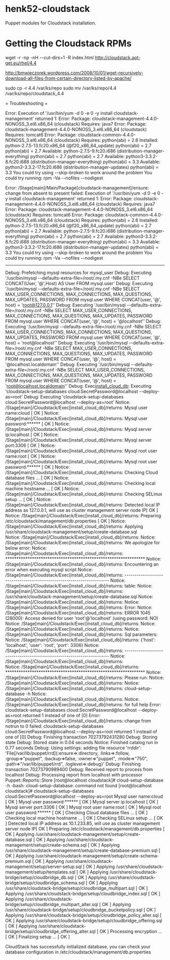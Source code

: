 henk52-cloudstack
=================

Puppet modules for Cloudstack installation.




# Getting the Cloudstack RPMs
wget -r -np -nH --cut-dirs=1 -R index.html http://cloudstack.apt-get.eu/rhel/4.4

http://bmwieczorek.wordpress.com/2008/10/01/wget-recursively-download-all-files-from-certain-directory-listed-by-apache/

sudo cp -r 4.4 /var/ks/repo
sudo mv /var/ks/repo/4.4 /var/ks/repo/cloudstack_4.4


= Troubleshooting =

Error: Execution of '/usr/bin/yum -d 0 -e 0 -y install cloudstack-management' returned 1: Error: Package: cloudstack-management-4.4.0-NONOSS_3.el6.x86_64 (cloudstack)
           Requires: java7
Error: Package: cloudstack-management-4.4.0-NONOSS_3.el6.x86_64 (cloudstack)
           Requires: tomcat6
Error: Package: cloudstack-common-4.4.0-NONOSS_3.el6.x86_64 (cloudstack)
           Requires: python(abi) = 2.6
           Installed: python-2.7.5-13.fc20.x86_64 (@f20_x86_64_update)
               python(abi) = 2.7
               python(abi) = 2.7
           Available: python-2.7.5-9.fc20.i686 (distribution-manager-everything)
               python(abi) = 2.7
               python(abi) = 2.7
           Available: python3-3.3.2-8.fc20.i686 (distribution-manager-everything)
               python(abi) = 3.3
           Available: python3-3.3.2-17.fc20.i686 (distribution-manager-updates)
               python(abi) = 3.3
 You could try using --skip-broken to work around the problem
 You could try running: rpm -Va --nofiles --nodigest

Error: /Stage[main]/Main/Package[cloudstack-management]/ensure: change from absent to present failed: Execution of '/usr/bin/yum -d 0 -e 0 -y install cloudstack-management' returned 1: Error: Package: cloudstack-management-4.4.0-NONOSS_3.el6.x86_64 (cloudstack)
           Requires: java7
Error: Package: cloudstack-management-4.4.0-NONOSS_3.el6.x86_64 (cloudstack)
           Requires: tomcat6
Error: Package: cloudstack-common-4.4.0-NONOSS_3.el6.x86_64 (cloudstack)
           Requires: python(abi) = 2.6
           Installed: python-2.7.5-13.fc20.x86_64 (@f20_x86_64_update)
               python(abi) = 2.7
               python(abi) = 2.7
           Available: python-2.7.5-9.fc20.i686 (distribution-manager-everything)
               python(abi) = 2.7
               python(abi) = 2.7
           Available: python3-3.3.2-8.fc20.i686 (distribution-manager-everything)
               python(abi) = 3.3
           Available: python3-3.3.2-17.fc20.i686 (distribution-manager-updates)
               python(abi) = 3.3
 You could try using --skip-broken to work around the problem
 You could try running: rpm -Va --nofiles --nodigest


---

Debug: Prefetching mysql resources for mysql_user
Debug: Executing '/usr/bin/mysql --defaults-extra-file=/root/.my.cnf -NBe SELECT CONCAT(User, '@',Host) AS User FROM mysql.user'
Debug: Executing '/usr/bin/mysql --defaults-extra-file=/root/.my.cnf -NBe SELECT MAX_USER_CONNECTIONS, MAX_CONNECTIONS, MAX_QUESTIONS, MAX_UPDATES, PASSWORD FROM mysql.user WHERE CONCAT(user, '@', host) = 'root@127.0.0.1''
Debug: Executing '/usr/bin/mysql --defaults-extra-file=/root/.my.cnf -NBe SELECT MAX_USER_CONNECTIONS, MAX_CONNECTIONS, MAX_QUESTIONS, MAX_UPDATES, PASSWORD FROM mysql.user WHERE CONCAT(user, '@', host) = '@localhost''
Debug: Executing '/usr/bin/mysql --defaults-extra-file=/root/.my.cnf -NBe SELECT MAX_USER_CONNECTIONS, MAX_CONNECTIONS, MAX_QUESTIONS, MAX_UPDATES, PASSWORD FROM mysql.user WHERE CONCAT(user, '@', host) = 'root@localhost''
Debug: Executing '/usr/bin/mysql --defaults-extra-file=/root/.my.cnf -NBe SELECT MAX_USER_CONNECTIONS, MAX_CONNECTIONS, MAX_QUESTIONS, MAX_UPDATES, PASSWORD FROM mysql.user WHERE CONCAT(user, '@', host) = '@localhost.localdomain''
Debug: Executing '/usr/bin/mysql --defaults-extra-file=/root/.my.cnf -NBe SELECT MAX_USER_CONNECTIONS, MAX_CONNECTIONS, MAX_QUESTIONS, MAX_UPDATES, PASSWORD FROM mysql.user WHERE CONCAT(user, '@', host) = 'root@localhost.localdomain''
Debug: Exec[install_cloud_db](provider=posix): Executing 'cloudstack-setup-databases cloud:SecretPassword@localhost --deploy-as=root'
Debug: Executing 'cloudstack-setup-databases cloud:SecretPassword@localhost --deploy-as=root'
Notice: /Stage[main]/Cloudstack/Exec[install_cloud_db]/returns: Mysql user name:cloud                                                           [ OK ]
Notice: /Stage[main]/Cloudstack/Exec[install_cloud_db]/returns: Mysql user password:******                                                      [ OK ]
Notice: /Stage[main]/Cloudstack/Exec[install_cloud_db]/returns: Mysql server ip:localhost                                                       [ OK ]
Notice: /Stage[main]/Cloudstack/Exec[install_cloud_db]/returns: Mysql server port:3306                                                          [ OK ]
Notice: /Stage[main]/Cloudstack/Exec[install_cloud_db]/returns: Mysql root user name:root                                                       [ OK ]
Notice: /Stage[main]/Cloudstack/Exec[install_cloud_db]/returns: Mysql root user password:******                                                 [ OK ]
Notice: /Stage[main]/Cloudstack/Exec[install_cloud_db]/returns: Checking Cloud database files ...                                               [ OK ]
Notice: /Stage[main]/Cloudstack/Exec[install_cloud_db]/returns: Checking local machine hostname ...                                             [ OK ]
Notice: /Stage[main]/Cloudstack/Exec[install_cloud_db]/returns: Checking SELinux setup ...                                                      [ OK ]
Notice: /Stage[main]/Cloudstack/Exec[install_cloud_db]/returns: Detected local IP address as 127.0.0.1, will use as cluster management server node IP[ OK ]
Notice: /Stage[main]/Cloudstack/Exec[install_cloud_db]/returns: Preparing /etc/cloudstack/management/db.properties                              [ OK ]
Notice: /Stage[main]/Cloudstack/Exec[install_cloud_db]/returns: Applying /usr/share/cloudstack-management/setup/create-database.sql             
Notice: /Stage[main]/Cloudstack/Exec[install_cloud_db]/returns: 
Notice: /Stage[main]/Cloudstack/Exec[install_cloud_db]/returns: We apologize for below error:
Notice: /Stage[main]/Cloudstack/Exec[install_cloud_db]/returns: ***************************************************************
Notice: /Stage[main]/Cloudstack/Exec[install_cloud_db]/returns: Encountering an error when executing mysql script
Notice: /Stage[main]/Cloudstack/Exec[install_cloud_db]/returns: ----------------------------------------------------------------------
Notice: /Stage[main]/Cloudstack/Exec[install_cloud_db]/returns: table:
Notice: /Stage[main]/Cloudstack/Exec[install_cloud_db]/returns: /usr/share/cloudstack-management/setup/create-database.sql
Notice: /Stage[main]/Cloudstack/Exec[install_cloud_db]/returns: 
Notice: /Stage[main]/Cloudstack/Exec[install_cloud_db]/returns: Error:
Notice: /Stage[main]/Cloudstack/Exec[install_cloud_db]/returns: ERROR 1045 (28000): Access denied for user 'root'@'localhost' (using password: NO)
Notice: /Stage[main]/Cloudstack/Exec[install_cloud_db]/returns: 
Notice: /Stage[main]/Cloudstack/Exec[install_cloud_db]/returns: 
Notice: /Stage[main]/Cloudstack/Exec[install_cloud_db]/returns: Sql parameters:
Notice: /Stage[main]/Cloudstack/Exec[install_cloud_db]/returns: {'host': 'localhost', 'user': 'root', 'port': 3306}
Notice: /Stage[main]/Cloudstack/Exec[install_cloud_db]/returns: ----------------------------------------------------------------------
Notice: /Stage[main]/Cloudstack/Exec[install_cloud_db]/returns:             
Notice: /Stage[main]/Cloudstack/Exec[install_cloud_db]/returns: ***************************************************************
Notice: /Stage[main]/Cloudstack/Exec[install_cloud_db]/returns: Please run:
Notice: /Stage[main]/Cloudstack/Exec[install_cloud_db]/returns: 
Notice: /Stage[main]/Cloudstack/Exec[install_cloud_db]/returns:     cloud-setup-database -h
Notice: /Stage[main]/Cloudstack/Exec[install_cloud_db]/returns: 
Notice: /Stage[main]/Cloudstack/Exec[install_cloud_db]/returns: for full help
Error: cloudstack-setup-databases cloud:SecretPassword@localhost --deploy-as=root returned 1 instead of one of [0]
Error: /Stage[main]/Cloudstack/Exec[install_cloud_db]/returns: change from notrun to 0 failed: cloudstack-setup-databases cloud:SecretPassword@localhost --deploy-as=root returned 1 instead of one of [0]
Debug: Finishing transaction 70273792431280
Debug: Storing state
Debug: Stored state in 0.04 seconds
Notice: Finished catalog run in 0.77 seconds
Debug: Using settings: adding file resource 'rrddir': 'File[/var/lib/puppet/rrd]{:ensure=>:directory, :links=>:follow, :group=>"puppet", :backup=>false, :owner=>"puppet", :mode=>"750", :path=>"/var/lib/puppet/rrd", :loglevel=>:debug}'
Debug: Finishing transaction 70273790989400
Debug: Received report to process from localhost
Debug: Processing report from localhost with processor Puppet::Reports::Store
[root@localhost cloudstack]# cloud-setup-database -h
-bash: cloud-setup-database: command not found
[root@localhost cloudstack]# cloudstack-setup-databases cloud:SecretPassword@localhost --deploy-as=root
Mysql user name:cloud                                                           [ OK ]
Mysql user password:******                                                      [ OK ]
Mysql server ip:localhost                                                       [ OK ]
Mysql server port:3306                                                          [ OK ]
Mysql root user name:root                                                       [ OK ]
Mysql root user password:******                                                 [ OK ]
Checking Cloud database files ...                                               [ OK ]
Checking local machine hostname ...                                             [ OK ]
Checking SELinux setup ...                                                      [ OK ]
Detected local IP address as 10.1.233.85, will use as cluster management server node IP[ OK ]
Preparing /etc/cloudstack/management/db.properties                              [ OK ]
Applying /usr/share/cloudstack-management/setup/create-database.sql             [ OK ]
Applying /usr/share/cloudstack-management/setup/create-schema.sql               [ OK ]
Applying /usr/share/cloudstack-management/setup/create-database-premium.sql     [ OK ]
Applying /usr/share/cloudstack-management/setup/create-schema-premium.sql       [ OK ]
Applying /usr/share/cloudstack-management/setup/server-setup.sql                [ OK ]
Applying /usr/share/cloudstack-management/setup/templates.sql                   [ OK ]
Applying /usr/share/cloudstack-bridge/setup/cloudbridge_db.sql                  [ OK ]
Applying /usr/share/cloudstack-bridge/setup/cloudbridge_schema.sql              [ OK ]
Applying /usr/share/cloudstack-bridge/setup/cloudbridge_multipart.sql           [ OK ]
Applying /usr/share/cloudstack-bridge/setup/cloudbridge_index.sql               [ OK ]
Applying /usr/share/cloudstack-bridge/setup/cloudbridge_multipart_alter.sql     [ OK ]
Applying /usr/share/cloudstack-bridge/setup/cloudbridge_bucketpolicy.sql        [ OK ]
Applying /usr/share/cloudstack-bridge/setup/cloudbridge_policy_alter.sql        [ OK ]
Applying /usr/share/cloudstack-bridge/setup/cloudbridge_offering.sql            [ OK ]
Applying /usr/share/cloudstack-bridge/setup/cloudbridge_offering_alter.sql      [ OK ]
Processing encryption ...                                                       [ OK ]
Finalizing setup ...                                                            [ OK ]

CloudStack has successfully initialized database, you can check your database configuration in /etc/cloudstack/management/db.properties

